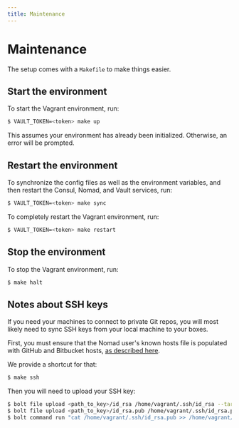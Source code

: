 ```yaml
---
title: Maintenance
---
```


# Maintenance

The setup comes with a `Makefile` to make things easier.

## Start the environment

To start the Vagrant environment, run:
```bash
$ VAULT_TOKEN=<token> make up
```

This assumes your environment has already been initialized. Otherwise, an error
will be prompted.

## Restart the environment

To synchronize the config files as well as the environment variables, and then
restart the Consul, Nomad, and Vault services,  run:
```bash
$ VAULT_TOKEN=<token> make sync
```

To completely restart the Vagrant environment, run:
```bash
$ VAULT_TOKEN=<token> make restart
```

## Stop the environment

To stop the Vagrant environment, run:
```bash
$ make halt
```

## Notes about SSH keys

If you need your machines to connect to private Git repos, you will most likely
need to sync SSH keys from your local machine to your boxes.

First, you must ensure that the Nomad user's known hosts file is populated with
GitHub and Bitbucket hosts, [as described here](https://www.nomadproject.io/docs/job-specification/artifact#download-using-git).

We provide a shortcut for that:
```bash
$ make ssh
```

Then you will need to upload your SSH key:
```bash
$ bolt file upload <path_to_key>/id_rsa /home/vagrant/.ssh/id_rsa --targets=us --run-as root
$ bolt file upload <path_to_key>/id_rsa.pub /home/vagrant/.ssh/id_rsa.pub --targets=us --run-as root
$ bolt command run "cat /home/vagrant/.ssh/id_rsa.pub >> /home/vagrant/.ssh/authorized_keys" --targets=us --run-as root
```
